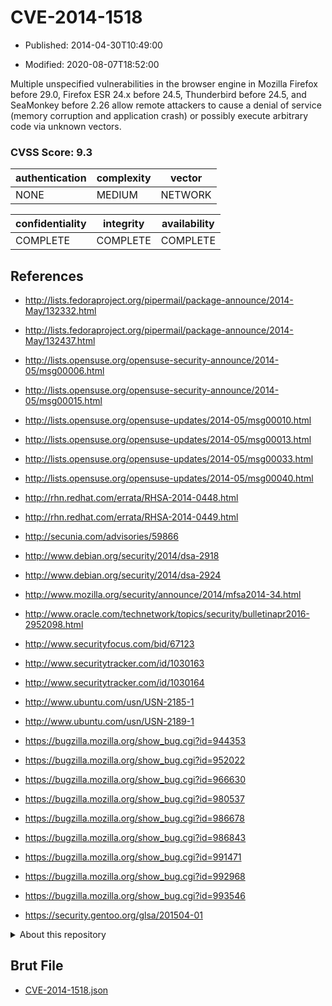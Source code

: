 # CVE-2014-1518

- Published: 2014-04-30T10:49:00

- Modified: 2020-08-07T18:52:00

Multiple unspecified vulnerabilities in the browser engine in Mozilla Firefox before 29.0, Firefox ESR 24.x before 24.5, Thunderbird before 24.5, and SeaMonkey before 2.26 allow remote attackers to cause a denial of service (memory corruption and application crash) or possibly execute arbitrary code via unknown vectors.

### CVSS Score: **9.3**

| authentication | complexity | vector |
| --- | --- | --- |
| NONE | MEDIUM | NETWORK |

| confidentiality | integrity | availability |
| --- | --- | --- |
| COMPLETE | COMPLETE | COMPLETE |

## References

* http://lists.fedoraproject.org/pipermail/package-announce/2014-May/132332.html

* http://lists.fedoraproject.org/pipermail/package-announce/2014-May/132437.html

* http://lists.opensuse.org/opensuse-security-announce/2014-05/msg00006.html

* http://lists.opensuse.org/opensuse-security-announce/2014-05/msg00015.html

* http://lists.opensuse.org/opensuse-updates/2014-05/msg00010.html

* http://lists.opensuse.org/opensuse-updates/2014-05/msg00013.html

* http://lists.opensuse.org/opensuse-updates/2014-05/msg00033.html

* http://lists.opensuse.org/opensuse-updates/2014-05/msg00040.html

* http://rhn.redhat.com/errata/RHSA-2014-0448.html

* http://rhn.redhat.com/errata/RHSA-2014-0449.html

* http://secunia.com/advisories/59866

* http://www.debian.org/security/2014/dsa-2918

* http://www.debian.org/security/2014/dsa-2924

* http://www.mozilla.org/security/announce/2014/mfsa2014-34.html

* http://www.oracle.com/technetwork/topics/security/bulletinapr2016-2952098.html

* http://www.securityfocus.com/bid/67123

* http://www.securitytracker.com/id/1030163

* http://www.securitytracker.com/id/1030164

* http://www.ubuntu.com/usn/USN-2185-1

* http://www.ubuntu.com/usn/USN-2189-1

* https://bugzilla.mozilla.org/show_bug.cgi?id=944353

* https://bugzilla.mozilla.org/show_bug.cgi?id=952022

* https://bugzilla.mozilla.org/show_bug.cgi?id=966630

* https://bugzilla.mozilla.org/show_bug.cgi?id=980537

* https://bugzilla.mozilla.org/show_bug.cgi?id=986678

* https://bugzilla.mozilla.org/show_bug.cgi?id=986843

* https://bugzilla.mozilla.org/show_bug.cgi?id=991471

* https://bugzilla.mozilla.org/show_bug.cgi?id=992968

* https://bugzilla.mozilla.org/show_bug.cgi?id=993546

* https://security.gentoo.org/glsa/201504-01

<details>
<summary>About this repository</summary> 

  This repository is part of the project [Live Hack CVE](https://github.com/Live-Hack-CVE). Main website can be found [www.live-hack.org](https://www.live-hack.org) 
  
  Made by [Sn0wAlice](https://github.com/Sn0wAlice) for the people that care about security and need to have a feed of the latest CVEs. Hope you enjoy it, don't forget to star the repo and follow me on [Twitter](https://twitter.com/Sn0wAlice) and [Github](https://github.com/Sn0wAlice). And that is my [personnal website](https://www.alice-snow.me/)

  - [Home Page](https://github.com/Live-Hack-CVE)
  - [Framework](https://github.com/Live-Hack-CVE/cve-framework)
  - [CVE database](https://github.com/Live-Hack-CVE/full_database)
  - [Changelog](https://github.com/Live-Hack-CVE/Changelog)
</details>

## Brut File

* [CVE-2014-1518.json](https://raw.githubusercontent.com/Live-Hack-CVE/full_database/main/cves/2014/CVE-2014-1518.json)

